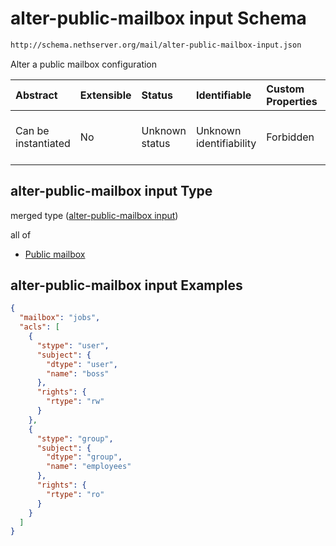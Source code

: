 # alter-public-mailbox input Schema

```txt
http://schema.nethserver.org/mail/alter-public-mailbox-input.json
```

Alter a public mailbox configuration

| Abstract            | Extensible | Status         | Identifiable            | Custom Properties | Additional Properties | Access Restrictions | Defined In                                                                                     |
| :------------------ | :--------- | :------------- | :---------------------- | :---------------- | :-------------------- | :------------------ | :--------------------------------------------------------------------------------------------- |
| Can be instantiated | No         | Unknown status | Unknown identifiability | Forbidden         | Allowed               | none                | [alter-public-mailbox-input.json](mail/alter-public-mailbox-input.json "open original schema") |

## alter-public-mailbox input Type

merged type ([alter-public-mailbox input](alter-public-mailbox-input.md))

all of

* [Public mailbox](mail-defs-public-mailbox.md "check type definition")

## alter-public-mailbox input Examples

```json
{
  "mailbox": "jobs",
  "acls": [
    {
      "stype": "user",
      "subject": {
        "dtype": "user",
        "name": "boss"
      },
      "rights": {
        "rtype": "rw"
      }
    },
    {
      "stype": "group",
      "subject": {
        "dtype": "group",
        "name": "employees"
      },
      "rights": {
        "rtype": "ro"
      }
    }
  ]
}
```
